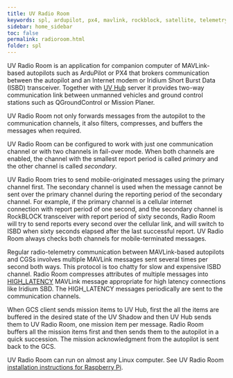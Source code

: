 ```yaml
---
title: UV Radio Room 
keywords: spl, ardupilot, px4, mavlink, rockblock, satellite, telemetry, iridium, radio room, isbd
sidebar: home_sidebar
toc: false
permalink: radioroom.html
folder: spl
---
```


UV Radio Room is an application for companion computer of MAVLink-based autopilots such as ArduPilot or PX4 that brokers communication between the autopilot and an Internet modem or Iridium Short Burst Data (ISBD) transceiver. Together with [UV Hub](uvhub.html) server it provides two-way communication link between unmanned vehicles and ground control stations such as QGroundControl or Mission Planer.

UV Radio Room not only forwards messages from the autopilot to the communication channels, it also filters, compresses, and buffers the messages when required.

UV Radio Room can be configured to work with just one communication channel or with two channels in fail-over mode. When both channels are enabled, the channel with the smallest report period is called _primary_ and the other channel is called _secondary_.

UV Radio Room tries to send mobile-originated messages using the primary channel first. The secondary channel is used when the message cannot be sent over the primary channel during the reporting period of the secondary channel. For example, if the primary channel is a cellular internet connection with report period of one second, and the secondary channel is RockBLOCK transceiver with report period of sixty seconds, Radio Room will try to send reports every second over the cellular link, and will switch to ISBD when sixty seconds elapsed after the last successful report. UV Radio Room always checks both channels for mobile-terminated messages.

Regular radio-telemetry communication between MAVLink-based autopilots and CGSs involves multiple MAVLink messages sent several times per second both ways. This protocol is too chatty for slow and expensive ISBD channel. Radio Room compresses attributes of multiple messages into [HIGH_LATENCY](https://mavlink.io/en/messages/common.html#HIGH_LATENCY) MAVLink message appropriate for high latency connections like Iridium SBD. The HIGH_LATENCY messages periodically are sent to the communication channels.

When GCS client sends mission items to UV Hub, first the all the items are buffered in the desired state of the UV Shadow and then UV Hub sends them to UV Radio Room, one mission item per message. Radio Room buffers all the mission items first and then sends them to the autopilot in a quick succession. The mission acknowledgment from the autopilot is sent back to the GCS.

UV Radio Room can run on almost any Linux computer. See UV Radio Room [installation instructions for Raspberry Pi](splradioroom-rpi.html).
